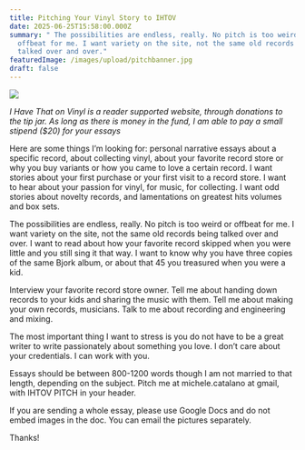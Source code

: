 ```yaml
---
title: Pitching Your Vinyl Story to IHTOV
date: 2025-06-25T15:58:00.000Z
summary: " The possibilities are endless, really. No pitch is too weird or
  offbeat for me. I want variety on the site, not the same old records being
  talked over and over."
featuredImage: /images/upload/pitchbanner.jpg
draft: false
---
```




![](/images/upload/pitchbanner.jpg)

*I Have That on Vinyl is a reader supported website, through donations to the tip jar. As long as there is money in the fund, I am able to pay a small stipend ($20) for your essays*

Here are some things I’m looking for: personal narrative essays about a specific record, about collecting vinyl, about your favorite record store or why you buy variants or how you came to love a certain record. I want stories about your first purchase or your first visit to a record store. I want to hear about your passion for vinyl, for music, for collecting. I want odd stories about novelty records, and lamentations on greatest hits volumes and box sets. 

The possibilities are endless, really. No pitch is too weird or offbeat for me. I want variety on the site, not the same old records being talked over and over. I want to read about how your favorite record skipped when you were little and you still sing it that way. I want to know why you have three copies of the same Bjork album, or about that 45 you treasured when you were a kid. 

Interview your favorite record store owner. Tell me about handing down records to your kids and sharing the music with them. Tell me about making your own records, musicians. Talk to me about recording and engineering and mixing. 

The most important thing I want to stress is you do not have to be a great writer to write passionately about something you love. I don’t care about your credentials. I can work with you.

Essays should be between 800-1200 words though I am not married to that length, depending on the subject. Pitch me at michele.catalano at gmail, with IHTOV PITCH in your header. 

If you are sending a whole essay, please use Google Docs and do not embed images in the doc. You can email the pictures separately. 

Thanks!
